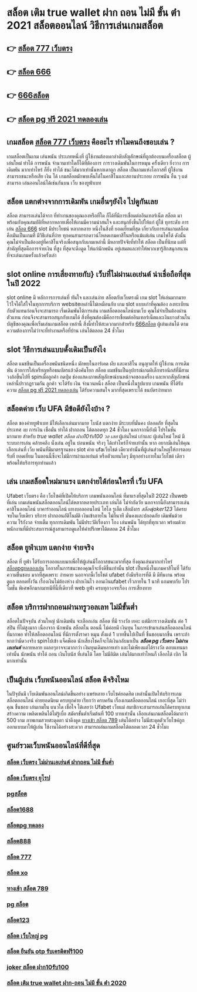 # สล็อต เติม true wallet ฝาก ถอน ไม่มี ขั้น ต่ํา 2021 สล็อตออนไลน์ วิธีการเล่นเกมสล็อต

## 👉 [สล็อต 777 เว็บตรง](https://m.gamblerape.com/login?action=login)
## 👉 [สล็อต 666](https://www.gamblerape.com/demogame/)
## 👉 [666สล็อต](https://m.gamblerape.com/login?action=register)
## 👉 [สล็อต pg ฟรี 2021 ทดลองเล่น](https://m.gamblerape.com/login?action=register)

##  เกมสล็อต [สล็อต 777 เว็บตรง](https://www.gamblerape.com/demogame/) คืออะไร ทำไมคนถึงชอบเล่น ?

 เกมสล็อตเป็นเกม  เล่นพนัน ประเภทหนึ่งที่ ผู้ใช้งานต้องเดาลำดับสัญลักษณ์ที่ถูกต้องบนเครื่องสล็อต   ผู้เล่นใหม่  ทำได้   การพนัน จำนวนเท่าใดก็ได้ที่ต้องการ  การวางเดิมพันในการหมุน ครั้งเดียว ยิ่งวาง การเดิมพัน มากเท่าไหร่ ก็ยิ่ง ทำได้ ชนะได้มากเท่านั้นหากเดาถูก สล็อต เป็นเกมแห่งโอกาสที่ ผู้ใช้งานสามารถชนะหรือเสีย เงิน ได้  เกมสล็อตมักพบเห็นได้ในคาสิโนและสถานประกอบ  การพนัน อื่น ๆ แต่สามารถ เล่นออนไลน์ได้เช่นกันบน เว็บ ของยูฟ่าเบท 


## สล็อต แตกต่างจากการเดิมพัน  เกมอื่นๆยังไง ไปดูกันเลย

 สล็อต สามารถเล่นได้จาก ที่ทำงานของคุณเองหรือที่ใด ก็ได้ที่มีการเชื่อมต่ออินเทอร์เน็ต  สล็อต  มาพร้อมกับคุณสมบัติที่หลากหลายเพื่อให้เกมมีความน่าสนใจ และสนุกยิ่งขึ้นไปให้แก่ ผู้ใช้ ทุกระดับ การเล่น [สล็อต 666](https://m.gamblerape.com/login?action=register) slot  มีประโยชน์ หลากหลาย หนึ่งในสิ่งที่ ยอดเยี่ยมที่สุด เกี่ยวกับการเล่นเกมสล็อต คือมันเป็นเกมที่ มีวิธีเล่นที่ง่าย  ทุกคนสามารถดาวน์โหลดเกมคาสิโนหรือแม้แต่เล่น เกมไพ่ได้ ดังนั้นคุณไม่จำเป็นต้องอยู่ที่คาสิโนจริงเพื่อสนุกกับเกมเหล่านี้ มีหลายปัจจัยที่ทำให้ สล็อต เป็นที่นิยม แต่ที่สำคัญที่สุดคือการจ่ายเงิน ที่สูง ที่สุดจะดึงดูด ให้แก่นักพนัน อยู่เสมอและทำให้พวกเขารู้สึกสนุกสนาน ที่จะเล่นเกมครั้งแล้วครั้งเล่า


##  slot online  การเสี่ยงทายกับ} เว็บที่ไม่ผ่านเอเย่นต์ น่าเชื่อถือที่สุดในปี 2022 

 slot online มี หลักการการเล่นที่ ทันใจ และเล่นง่าย  สล็อตกับเว็บตรงมี เกม slot ให้เล่นมากมาย ไว้ใจได้ใส่ใจในทุกการบริการ websiteเหล่านี้ไม่เหมือนกับ เกม slot  แบบเก่าที่คุณต้อง ลงทะเบียนกับตัวแทนก่อนจึงจะสามารถ เริ่มเดิมพันได้การเล่น เกมสล็อตออนไลน์บนเว็บ คุณไม่จำเป็นต้องผ่านตัวแทน ก่อนจึงจะสามารถสนุกกับเกมได้ สิ่งที่คุณต้องมีคือการเชื่อมต่ออินเทอร์เน็ตและเงินบางส่วนในบัญชีของคุณเพื่อเริ่มเล่นเกมสล็อต เหล่านี้ สิ่งนี้ทำให้สะดวกมากสำหรับ [666สล็อต](https://m.gamblerape.com/login?action=register) ผู้เล่นเล่นได้ ตามความต้องการไม่ว่าจะที่ทำงานหรือที่บ้าน เล่นได้ตลอด 24 ชั่วโมง

##  slot  วิธีการเล่นแบบดั้งเดิมเป็นยังไง

สล็อต แมชชีนเป็นเครื่องพนันชนิดหนึ่ง มักพบในอาร์เคด ผับ และคาสิโน อนุญาตให้ ผู้ใช้งาน การเดิมพัน ด้วยการใส่เหรียญหรือธนบัตรแล้วดึงคันโยก สล็อต แมชชีนเป็นอุปกรณ์เกมอิเล็กทรอนิกส์ที่มีสามวงล้อขึ้นไปที่ spinเมื่อลูกค้า กดปุ่ม ช่องแสดงภาพสัญลักษณ์บนหน้าจอของเครื่อง และหากสัญลักษณ์เหล่านี้ปรากฏรวมกัน ลูกค้า จะได้รับ เงิน จำนวนหนึ่ง สล็อต เป็นหนึ่งในรูปแบบ เกมพนัน ที่ได้รับความ  [สล็อต pg ฟรี 2021 ทดลองเล่น](https://m.gamblerape.com/login?action=register) ได้รับความสนใจ มากที่สุดเพราะได้ ธนบัตรง่ายมาก


##  สล็อตค่าย เว็บ UFA มีข้อดียังไงบ้าง ?

สล็อต ของค่ายยูฟ่าเบท  มีให้เลือกเล่นมากมาย โบนัส แตกง่าย มีระบบที่มั่นคง ปลอดภัย  ที่สุดในประเทศ  งบ การเงิน  เชื่อมั่น  ทำได้ ฝากถอน ได้ตลอดทุก 24 ชั่วโมง นอกจากนี้ยังมี โปรโมชั่น  มากมาย สำหรับ *true wallet สล็อต ฝาก10รับ100 วอ เลท* ผู้เล่นใหม่ เก่าและ ผู้เล่นใหม่ ใหม่ มีระบบการเล่น  คล้ายคลึง  นั่งเล่น อยู่ใน บ่อนพนัน จริงๆ ได้เท่าไหร่ก็จ่ายเท่านั้น หาก อยากมีเล่นให้คุณเลือกเล่นที่ เว็บ พนันที่มีมาตรฐานของ slot ค่าย ufaเว็บไชต์ เดียวเท่านั้นที่ผู้เล่นส่วนใหญ่ให้การตอบรับที่ ยอดเยี่ยม ในตอนนี้ซึ่งจะไม่มีการผ่านเอเย่นต์ หรือตัวแทนใดๆ มีทุกอย่างภายในเว็บไชต์ เดียวพร้อมให้บริการทุกท่านแล้ว


## เล่น เกมสล็อตใหม่มาแรง แตกง่ายได้ก่อนใครที่  เว็บ UFA

Ufabet เว็บตรง  คือ เว็บไซค์ที่เปิดให้บริการ เกมพนันออนไลน์ ที่มาแรงที่สุดในปี 2022 เป็นweb ที่เล่น เกมเล่นพนันสล็อตออนไลน์ได้หลากหลายประเภท  เล่นได้ ไม่จำกัดวัย นอกจากนี้ยังสามารถเล่นคาสิโนออนไลน์ บาคาร่าออนไลน์ แทงบอลออนไลน์ ไฮโล รูเล็ต เสือมังกร *สล็อตjoker123* ได้ครบจบในเว็บเดียว บริการ ฝากถอนอัติโนมัติ  เงินเข้าภายใน ไม่กี่นาที  มั่นคงและปลอดภัย เดิมพันด้วยความ ไร้กังวล จ่ายเต็ม ทุกการเดิมพัน ไม่มีประวัติเรื่องกา โกง เล่นพนัน ได้ทุกที่ทุกเวลา พร้อมด้วยพนักงานที่มีประสบการณ์สูงสามารถดูแลให้คำปรึกษาได้ตลอด 24 ชั่วโมง


## สล็อต  ยูฟ่าเบท แตกง่าย จ่ายจริง

สล็อต ที่  ยูฟ่า  ได้รับการออกแบบมาเพื่อให้ผู้เล่นมีโอกาสชนะมากที่สุด ยิ่งคุณเล่นมากเท่าไหร่ [สล็อตpgทดลองเล่น](https://m.gamblerape.com/login?action=login) โอกาสในการชนะของคุณก็จะยิ่งดีขึ้นเท่านั้น  slot เป็นหนึ่งในเกมคาสิโนที่ ได้รับความชื่นชอบ มากที่สุดเพราะ ง่ายดาย นอกจากนี้เว็บไชต์  ufabet  ยังมีบริการที่ดี มี มีทีมงาน พร้อมดูแล ตลอดทั้งวัน   เรื่องเงินไม่ต้องห่วง ฝากเงินไว  ถอนเงินufabet  เร็วภายใน 1 นาที แถมพบกับ โปรโมชั่น  พิเศษอีกมากมายมีที่นี้ที่เดียวที่ web  ยูฟ่า  ครบทุกวงจรเรื่อง การเสี่ยงทาย


##  สล็อต  บริการฝากถอนผ่านทรูวอลเลท ไม่มีขั้นต่ำ 

 สล็อตในปัจจุบัน  ส่วนใหญ่ นักเดิมพัน จะเลือกเล่น สล็อต ที่มี รางวัล เยอะ แต่มีการวางเดิมพัน ต่อ 1  สปิน  ที่ไม่สูงมาก เนื่องจาก นักพนัน  สล็อตใน ตอนนี้  ไม่ค่อยมี เงินทุน ในการเข้ามาเล่นสล็อตออนไลน์ ที่มากพอ ทำให้สล็อตออนไลน์ ที่มีการตั้งราคา หมุน  ตั้งแต่ 1 บาทขึ้นไปเป็นที่ ชื่นชอบมากขึ้น เพราะถ้าหากว่ามีดวงจริง  spinไปเข้า แจ็คพ็อต   นักเสี่ยงโชคก็จะได้เงินกลับมาเป็น ***สล็อต pg เว็บตรง ไม่ผ่านเอเย่นต์*** หลายหลาย เผลอๆอาจจะมากกว่า  เงินทุนเดิมหลายเท่า และไม่เพียงแต่ได้รางวัล ตอบแทนมาเท่านั้น  นักพนัน  ทำได้ ถอน เงินโบนัส ที่เล่นได้ โดย ไม่มีลิมิต เล่นได้มากเท่าไหนก็ เลือกได้  เบิก ได้มากเท่านั้น


##  เป็นผู้เล่น เว็บพนันออนไลน์  สล็อต  ดีจริงไหม

 ในปัจุบันมี เว็บเดิมพันออนไลน์เกิดขึ้นอย่าง แพร่หลาย  เว็บไซค์ยอดฮิต เหล่านั้นเปิดให้บริการเกมสล็อตออนไลน์  ค่ายยอดนิยม ครบทุกค่าย  เรียกว่า  ครบครัน เรื่องเกมสล็อตออนไลน์ เยอะที่สุด ไม่ว่าคุณ ชื่นชอบ เล่นเกมใน แนวใด   เชื่อใจ ได้เลยว่า  Ufabet เว็บแม่  สมาชิกจะสามารถเล่นได้ครบทุกเกม สร้างความ เพลิดเพลินได้ไม่รู้เบื่อ สมัครขั้นต่ำเริ่มต้นที่ 100 บาทเท่านั้น เลือกเล่นเกมสล็อตได้มากว่า 500 เกม ภาพเกมสวยสะดุดตา น่าดึงดูด [ทางเข้า สล็อต 789]() เล่นได้อย่าง ไม่มีสะดุดตัวเว็บไซค์ถูก ออกแบบมาให้ผู้เล่น ใช้งานได้อย่างสะดวก สามารถเล่นเกมสล็อตได้ตลอดเวลา 24 ชั่วโมง

## ศูนย์รวมเว็บพนันออนไลน์ที่ดีที่สุด

### [สล็อต เว็บตรง ไม่ผ่านเอเย่นต์ ฝากถอน ไม่มี ขั้นต่ำ](https://atom.io/themes/เว็บเกมทดลองเล่นสล็อตฟรี%20สล็อต1234%20สล็อตออนไลน์%20PGSLOT%20สล็อตฟรี%20รวมทุกเว็บดัง%20รวมทุกค่ายใหม่)
### [สล็อต เว็บตรง ยุโรป](https://atom.io/themes/ทดลองเล่นสล็อต%202022%20ไม่ต้องสมัคร%20สล็อต1234%20joker%20สล็อตออนไลน์%20PGSLOT%20สล็อตฟรี%20รวมทุกเว็บดัง%20รวมทุกค่ายใหม่)
### [pgสล็อต](https://atom.io/themes/ทางเข้า%20เว็บตรง%20slotxo%20สล็อต%20ฝาก10รับ100%20สล็อตออนไลน์%20สล็อตPG%20ทดลองเล่นฟรี%20เล่นง่าย%20แตกไว%20ใหม่ล่าสุด2022)
### [สล็อต1688](https://atom.io/themes/สมัคร%20สล็อตเว็บตรง%20สล็อต999%20สล็อตออนไลน์%20เกมสล็อตที่ดีที่สุด%20ใหม่ล่าสุด2022)
### [สล็อตpg ทดลอง](https://atom.io/themes/ทางเข้า%20สล็อต%20เว็บตรง%20สล็อต%20ทดลองเล่นฟรี%20ถอนได้%20ทดลองเล่น%20เกมสล็อต%20ใหม่ล่าสุด2022)
### [สล็อต888](https://atom.io/themes/ทดลองเล่นสล็อต%202022%20ไม่ต้องสมัคร%20จีคลับ%20สล็อต%20มือถือ%20สล็อตออนไลน์%20PGSLOT%20สล็อตฟรี%20รวมทุกเว็บดัง%20รวมทุกค่ายใหม่)
### [สล็อต 777](https://atom.io/themes/สมัคร%20สล็อตเว็บตรง%20888สล็อต%20ทดลองเล่น%20เกมสล็อตที่ดีที่สุด%20ใหม่ล่าสุด2022)
### [สล็อต xo](https://atom.io/themes/เว็บเกมสล็อตออนไลน์ทดลองเล่นฟรี%20สล็อต%20777%20สล็อตออนไลน์%20สล็อตPG%20รวมทุกค่ายใหม่%20อัพเดทเกมส์ใหม่2022)
### [ทางเข้า สล็อต 789](https://atom.io/themes/สมัคร%20สล็อตเว็บตรง%20สล็อต%20โอน%20ผ่าน%20วอ%20เลท%20ไม่มีขั้นต่ำ%20สล็อตออนไลน์%20เกมสล็อตที่ดีที่สุด%20ใหม่ล่าสุด2022)
### [pg สล็อต](https://atom.io/themes/สมัคร%20สล็อตเว็บตรง%20สล็อต999%20ทดลองเล่น%20สล็อตออนไลน์%20เกมสล็อตที่ดีที่สุด%20ใหม่ล่าสุด2022)
### [สล็อต123](https://atom.io/themes/สมัคร%20เว็บตรง%20สล็อตroyal%20สล็อตออนไลน์%20ทดลองเล่นสล็อตทุกค่าย%20ใหม่ล่าสุด2022)
### [สล็อต เว็บใหญ่ pg](https://atom.io/themes/สมัคร%20สล็อตเว็บตรง%20888สล็อต%20สล็อตออนไลน์%20ทดลองเล่นสล็อตทุกค่าย%20ใหม่ล่าสุด2022)
### [สล็อต ยืนยัน otp รับเครดิตฟรี100](https://atom.io/themes/ทดลองเล่นสล็อต%20สมัคร%20slotxo%20สล็อต%20ฝาก20รับ100%20สล็อตออนไลน์%20PGSLOT%20สล็อตฟรี%20รวมทุกเว็บดัง%20รวมทุกค่ายใหม่)
### [joker สล็อต ฝาก10รับ100](https://atom.io/themes/ทดลองเล่นสล็อต%202022%20ไม่ต้องสมัคร%201234สล็อต%20สล็อตออนไลน์%20PGSLOT%20สล็อตฟรี%20รวมทุกเว็บดัง%20รวมทุกค่ายใหม่)
### [สล็อต เติม true wallet ฝาก-ถอน ไม่มี ขั้น ต่ํา 2020](https://atom.io/themes/สมัคร%20สล็อตเว็บตรง%20สล็อต%20pg%20เว็บตรงไม่ผ่านเอเย่นต์%202021%20ทดลองเล่น%20เกมสล็อตที่ดีที่สุด%20ใหม่ล่าสุด2022)
